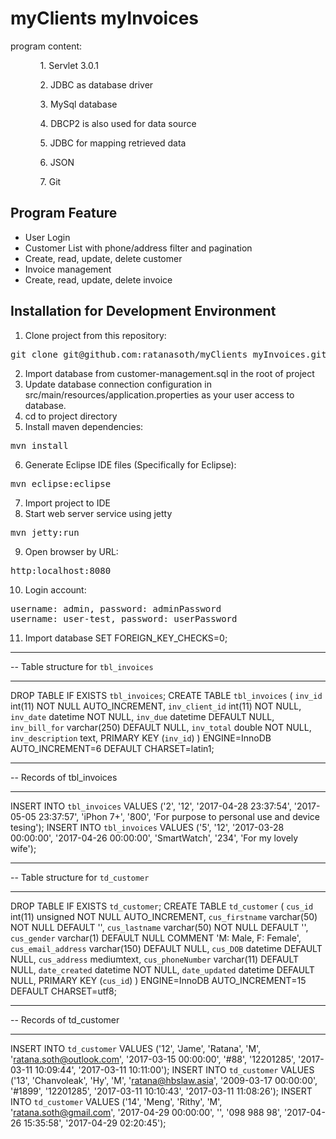 <h1>myClients myInvoices</h1>
program content:
<ul>
<ol>1. Servlet 3.0.1</ol>
<ol>2. JDBC as database driver</ol>
<ol>3. MySql database</ol>
<ol>4. DBCP2 is also used for data source</ol>
<ol>5. JDBC for mapping retrieved data</ol>
<ol>6. JSON</ol>
<ol>7. Git</ol>
</ul>
<h2>Program Feature</h2>
<ul>
	<li>User Login </li>
	<li>Customer List with phone/address filter and pagination</li>
	<li>Create, read, update, delete customer</li>
	<li> Invoice management</li>
	<li>Create, read, update, delete invoice</li>
</ul>

<h2>Installation for Development Environment</h2>


1. Clone project from this repository:
<pre>
git clone git@github.com:ratanasoth/myClients_myInvoices.git
</pre>

2. Import database from customer-management.sql in the root of project
3. Update database connection configuration in src/main/resources/application.properties as your user access to database.
4. cd to project directory
5. Install maven dependencies:
<pre>
mvn install
</pre>

6. Generate Eclipse IDE files (Specifically for Eclipse):
<pre>
mvn eclipse:eclipse
</pre>

7. Import project to IDE
8. Start web server service using jetty
<pre>
mvn jetty:run
</pre>
9. Open browser by URL:
<pre>
http:localhost:8080
</pre>

10. Login account:
<pre>
username: admin, password: adminPassword
username: user-test, password: userPassword
</pre>

11. Import database
SET FOREIGN_KEY_CHECKS=0;
-- ----------------------------
-- Table structure for `tbl_invoices`
-- ----------------------------
DROP TABLE IF EXISTS `tbl_invoices`;
CREATE TABLE `tbl_invoices` (
  `inv_id` int(11) NOT NULL AUTO_INCREMENT,
  `inv_client_id` int(11) NOT NULL,
  `inv_date` datetime NOT NULL,
  `inv_due` datetime DEFAULT NULL,
  `inv_bill_for` varchar(250) DEFAULT NULL,
  `inv_total` double NOT NULL,
  `inv_description` text,
  PRIMARY KEY (`inv_id`)
) ENGINE=InnoDB AUTO_INCREMENT=6 DEFAULT CHARSET=latin1;

-- ----------------------------
-- Records of tbl_invoices
-- ----------------------------
INSERT INTO `tbl_invoices` VALUES ('2', '12', '2017-04-28 23:37:54', '2017-05-05 23:37:57', 'iPhon 7+', '800', 'For purpose to personal use and device tesing');
INSERT INTO `tbl_invoices` VALUES ('5', '12', '2017-03-28 00:00:00', '2017-04-26 00:00:00', 'SmartWatch', '234', 'For my lovely wife');

-- ----------------------------
-- Table structure for `td_customer`
-- ----------------------------
DROP TABLE IF EXISTS `td_customer`;
CREATE TABLE `td_customer` (
  `cus_id` int(11) unsigned NOT NULL AUTO_INCREMENT,
  `cus_firstname` varchar(50) NOT NULL DEFAULT '',
  `cus_lastname` varchar(50) NOT NULL DEFAULT '',
  `cus_gender` varchar(1) DEFAULT NULL COMMENT 'M: Male, F: Female',
  `cus_email_address` varchar(150) DEFAULT NULL,
  `cus_DOB` datetime DEFAULT NULL,
  `cus_address` mediumtext,
  `cus_phoneNumber` varchar(11) DEFAULT NULL,
  `date_created` datetime NOT NULL,
  `date_updated` datetime DEFAULT NULL,
  PRIMARY KEY (`cus_id`)
) ENGINE=InnoDB AUTO_INCREMENT=15 DEFAULT CHARSET=utf8;

-- ----------------------------
-- Records of td_customer
-- ----------------------------
INSERT INTO `td_customer` VALUES ('12', 'Jame', 'Ratana', 'M', 'ratana.soth@outlook.com', '2017-03-15 00:00:00', '#88', '12201285', '2017-03-11 10:09:44', '2017-03-11 10:11:00');
INSERT INTO `td_customer` VALUES ('13', 'Chanvoleak', 'Hy', 'M', 'ratana@hbslaw.asia', '2009-03-17 00:00:00', '#1899', '12201285', '2017-03-11 10:10:43', '2017-03-11 11:08:26');
INSERT INTO `td_customer` VALUES ('14', 'Meng', 'Rithy', 'M', 'ratana.soth@gmail.com', '2017-04-29 00:00:00', '', '098 988 98', '2017-04-26 15:35:58', '2017-04-29 02:20:45');

